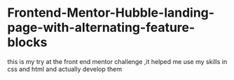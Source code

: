 # Frontend-Mentor-Hubble-landing-page-with-alternating-feature-blocks
this is my try at the front end mentor challenge ,it helped me use my skills in css and html and actually develop them
